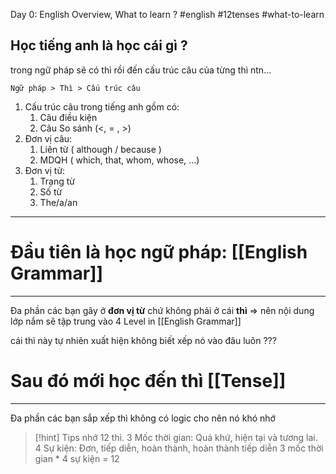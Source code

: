 Day 0: English Overview, What to learn ?
#english #12tenses #what-to-learn

## Học tiếng anh là học cái gì ?
trong ngữ pháp sẽ có thì rồi đến cấu trúc câu của từng thì ntn...

```
Ngữ pháp > Thì > Cấu trúc câu
```

1. Cấu trúc câu trong tiếng anh gồm có: 
	1. Câu điều kiện 
	2. Câu So sánh (<, = , >)
2. Đơn vị câu: 
	1. Liên từ ( although / because ) 
	2. MDQH ( which, that, whom, whose, ...)
3. Đơn vị từ:
	1. Trạng từ
	2. Số từ
	3. The/a/an
---



# Đầu tiên là học ngữ pháp: [[English Grammar]]
---

Đa phần các bạn gãy ở **đơn vị từ** chứ không phải ở cái **thì**
=> nên nội dung lớp nắm sẽ tập trung vào 4 Level in [[English Grammar]]





cái thì này tự nhiên xuất hiện không biết xếp nó vào đâu luôn ???

# Sau đó mới học đến thì [[Tense]]
---
Đa phần các bạn sắp xếp thì không có logic cho nên nó khó nhớ 

> [!hint] Tips nhớ 12 thì.
> 3 Mốc thời gian:
> Quá khứ, hiện tại và tương lai.
> 4 Sự kiện: 
> Đơn, tiếp diễn, hoàn thành, hoàn thành tiếp diễn
> 3 mốc thời gian * 4 sự kiện = 12
















